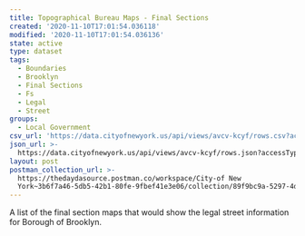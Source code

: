 ```yaml
---
title: Topographical Bureau Maps - Final Sections
created: '2020-11-10T17:01:54.036118'
modified: '2020-11-10T17:01:54.036136'
state: active
type: dataset
tags:
  - Boundaries
  - Brooklyn
  - Final Sections
  - Fs
  - Legal
  - Street
groups:
  - Local Government
csv_url: 'https://data.cityofnewyork.us/api/views/avcv-kcyf/rows.csv?accessType=DOWNLOAD'
json_url: >-
  https://data.cityofnewyork.us/api/views/avcv-kcyf/rows.json?accessType=DOWNLOAD
layout: post
postman_collection_url: >-
  https://thedaydasource.postman.co/workspace/City-of New
  York~3b6f7a46-5db5-42b1-80fe-9fbef41e3e06/collection/89f9bc9a-5297-4d22-86f7-f60929378abb
---
```

A list of the final section maps that would show the legal street information for Borough of Brooklyn.
